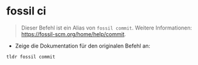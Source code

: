 # fossil ci

> Dieser Befehl ist ein Alias von  `fossil commit`.
> Weitere Informationen: <https://fossil-scm.org/home/help/commit>.

- Zeige die Dokumentation für den originalen Befehl an:

`tldr fossil commit`
